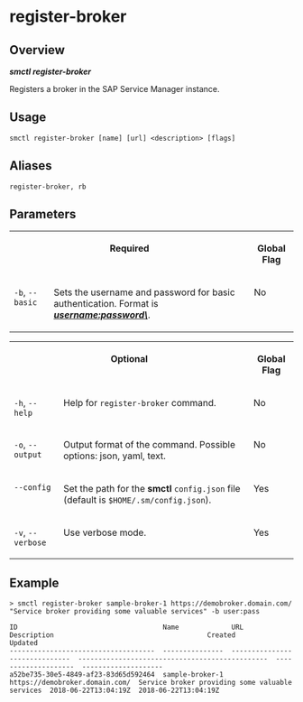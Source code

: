 <!-- loio3e7a3127429d4ae9b4e4b957074310ce -->

# register-broker



<a name="loio3e7a3127429d4ae9b4e4b957074310ce__section_xcr_2nt_pkb"/>

## Overview



***smctl register-broker*** 

Registers a broker in the SAP Service Manager instance.



<a name="loio3e7a3127429d4ae9b4e4b957074310ce__section_fp5_f4t_pkb"/>

## Usage

`smctl register-broker [name] [url] <description> [flags]`



<a name="loio3e7a3127429d4ae9b4e4b957074310ce__section_ppz_kpt_pkb"/>

## Aliases

`register-broker, rb`



<a name="loio3e7a3127429d4ae9b4e4b957074310ce__section_hdy_lpt_pkb"/>

## Parameters


<table>
<tr>
<th valign="top" colspan="2">

Required



</th>
<th valign="top">

Global Flag



</th>
</tr>
<tr>
<td valign="top">

`-b`, `--basic`



</td>
<td valign="top">

Sets the username and password for basic authentication. Format is ***<username:password\>***.



</td>
<td valign="top">

No



</td>
</tr>
</table>


<table>
<tr>
<th valign="top" colspan="2">

Optional



</th>
<th valign="top">

Global Flag



</th>
</tr>
<tr>
<td valign="top">

`-h`, `--help`



</td>
<td valign="top">

Help for `register-broker` command.



</td>
<td valign="top">

No



</td>
</tr>
<tr>
<td valign="top">

`-o`, `--output`



</td>
<td valign="top">

Output format of the command. Possible options: json, yaml, text.



</td>
<td valign="top">

No



</td>
</tr>
<tr>
<td valign="top">

`--config`



</td>
<td valign="top">

Set the path for the **smctl** `config.json` file \(default is `$HOME/.sm/config.json`\).



</td>
<td valign="top">

Yes



</td>
</tr>
<tr>
<td valign="top">

`-v`, `--verbose`



</td>
<td valign="top">

Use verbose mode.



</td>
<td valign="top">

Yes



</td>
</tr>
</table>



<a name="loio3e7a3127429d4ae9b4e4b957074310ce__section_wv2_4pt_pkb"/>

## Example

```
> smctl register-broker sample-broker-1 https://demobroker.domain.com/ "Service broker providing some valuable services" -b user:pass

ID                                    Name             URL                             Description                                      Created               Updated
------------------------------------  ---------------  ------------------------------  -----------------------------------------------  --------------------  --------------------
a52be735-30e5-4849-af23-83d65d592464  sample-broker-1  https://demobroker.domain.com/  Service broker providing some valuable services  2018-06-22T13:04:19Z  2018-06-22T13:04:19Z
```

